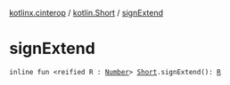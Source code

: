[kotlinx.cinterop](../index.md) / [kotlin.Short](index.md) / [signExtend](./sign-extend.md)

# signExtend

`inline fun <reified R : `[`Number`](https://kotlinlang.org/api/latest/jvm/stdlib/kotlin/-number/index.html)`> `[`Short`](https://kotlinlang.org/api/latest/jvm/stdlib/kotlin/-short/index.html)`.signExtend(): `[`R`](sign-extend.md#R)